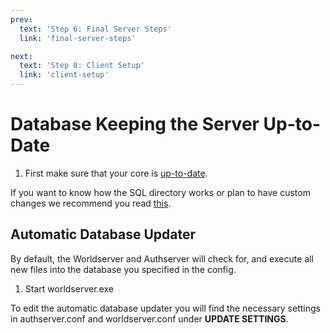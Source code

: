 ```yaml
---
prev:
  text: 'Step 6: Final Server Steps'
  link: 'final-server-steps'

next:
  text: 'Step 8: Client Setup'
  link: 'client-setup'
---
```


# Database Keeping the Server Up-to-Date

1. First make sure that your core is [up-to-date](keeping-the-server-up-to-date).

If you want to know how the SQL directory works or plan to have custom changes we recommend you read [this](sql-directory).

## Automatic Database Updater

By default, the Worldserver and Authserver will check for, and execute all new files into the database you specified in the config.

1. Start worldserver.exe

To edit the automatic database updater you will find the necessary settings in authserver.conf and worldserver.conf under **UPDATE SETTINGS**.

<!--@include: ./help.md-->
